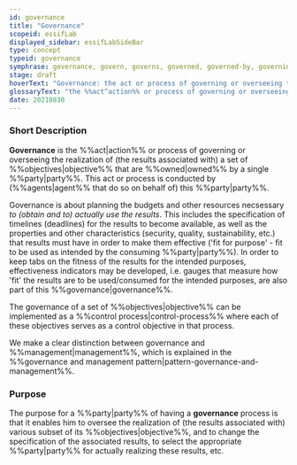 ```yaml
---
id: governance
title: "Governance"
scopeid: essifLab
displayed_sidebar: essifLabSideBar
type: concept
typeid: governance
symphrase: governance, govern, governs, governed, governed-by, governing, governing-part{yies}, governor{ss}, government{ss}
stage: draft
hoverText: "Governance: the act or process of governing or overseeing the realization of (the results associated with) a set of Objectives by the Owner of these Objectives."
glossaryText: "the %%act^action%% or process of governing or overseeing the realization of (the results associated with) a set of %%objectives^objective%% by the %%owner^owner%% of these %%objectives^objective%%."
date: 20210830
---
```


### Short Description
**Governance** is the %%act|action%% or process of governing or overseeing the realization of (the results associated with) a set of %%objectives|objective%% that are %%owned|owned%% by a single %%party|party%%. This act or process is conducted by (%%agents|agent%% that do so on behalf of) this %%party|party%%.

Governance is about planning the budgets and other resources necsessary  _to (obtain and to) actually use the results_. This includes the specification of timelines (deadlines) for the results to become available, as well as the properties and other characteristics (security, quality, sustainability, etc.) that results must have in order to make them effective ('fit for purpose' - fit to be used as intended by the consuming %%party|party%%). In order to keep tabs on the fitness of the results for the intended purposes, effectiveness indicators may be developed, i.e. gauges that measure how 'fit' the results are to be used/consumed for the intended purposes, are also part of this %%governance|governance%%.

The governance of a set of %%objectives|objective%% can be implemented as a %%control process|control-process%% where each of these objectives serves as a control objective in that process.

We make a clear distinction between governance and %%management|management%%, which is explained in the %%governance and management pattern|pattern-governance-and-management%%.
### Purpose
The purpose for a %%party|party%% of having a **governance** process is that it enables him to oversee the realization of (the results associated with) various subset of its %%objectives|objective%%, and to change the specification of the associated results, to select the appropriate %%party|party%% for actually realizing these results, etc.

